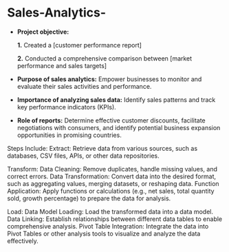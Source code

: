 # Sales-Analytics-

- **Project objective:** 

    **1.** Created a [customer performance report]

    **2.** Conducted a comprehensive comparison between [market performance and sales targets]

- **Purpose of sales analytics:** Empower businesses to monitor and evaluate their sales activities and performance.

- **Importance of analyzing sales data:** Identify sales patterns and track key performance indicators (KPIs).

- **Role of reports:** Determine effective customer discounts, facilitate negotiations with consumers, and identify potential business expansion opportunities in promising countries.

Steps Include: 
Extract:
Retrieve data from various sources, such as databases, CSV files, APIs, or other data repositories.
  
Transform:
Data Cleaning: Remove duplicates, handle missing values, and correct errors.
Data Transformation: Convert data into the desired format, such as aggregating values, merging datasets, or reshaping data.
Function Application: Apply functions or calculations (e.g., net sales, total quantity sold, growth percentage) to prepare the data for analysis.

Load:
Data Model Loading: Load the transformed data into a data model.
Data Linking: Establish relationships between different data tables to enable comprehensive analysis.
Pivot Table Integration: Integrate the data into Pivot Tables or other analysis tools to visualize and analyze the data effectively.
